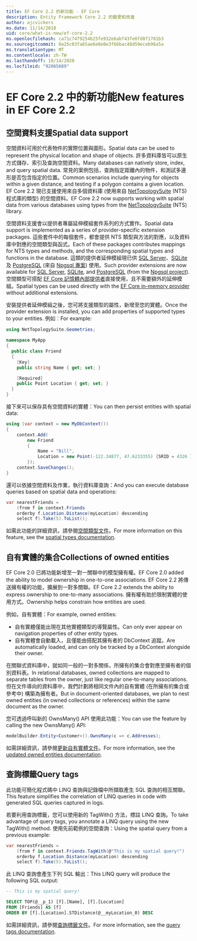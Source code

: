 ```yaml
---
title: EF Core 2.2 的新功能 - EF Core
description: Entity Framework Core 2.2 的變更和改進
author: ajcvickers
ms.date: 11/14/2018
uid: core/what-is-new/ef-core-2.2
ms.openlocfilehash: ca71c7479254b25fe932e6abf43fe0fd8f1781b3
ms.sourcegitcommit: 0a25c03fa65ae6e0e0e3f66bac48d59eceb96a5a
ms.translationtype: MT
ms.contentlocale: zh-TW
ms.lasthandoff: 10/14/2020
ms.locfileid: "92065689"
---
```

# <a name="new-features-in-ef-core-22"></a><span data-ttu-id="4a993-103">EF Core 2.2 中的新功能</span><span class="sxs-lookup"><span data-stu-id="4a993-103">New features in EF Core 2.2</span></span>

## <a name="spatial-data-support"></a><span data-ttu-id="4a993-104">空間資料支援</span><span class="sxs-lookup"><span data-stu-id="4a993-104">Spatial data support</span></span>

<span data-ttu-id="4a993-105">空間資料可用於代表物件的實際位置與圖形。</span><span class="sxs-lookup"><span data-stu-id="4a993-105">Spatial data can be used to represent the physical location and shape of objects.</span></span>
<span data-ttu-id="4a993-106">許多資料庫皆可以原生方式儲存、索引及查詢空間資料。</span><span class="sxs-lookup"><span data-stu-id="4a993-106">Many databases can natively store, index, and query spatial data.</span></span>
<span data-ttu-id="4a993-107">常見的案例包括，查詢指定距離內的物件，和測試多邊形是否包含指定的位置。</span><span class="sxs-lookup"><span data-stu-id="4a993-107">Common scenarios include querying for objects within a given distance, and testing if a polygon contains a given location.</span></span>
<span data-ttu-id="4a993-108">EF Core 2.2 現已支援使用來自多個資料庫 (使用來自 [NetTopologySuite](https://github.com/NetTopologySuite/NetTopologySuite) (NTS) 程式庫的類型) 的空間資料。</span><span class="sxs-lookup"><span data-stu-id="4a993-108">EF Core 2.2 now supports working with spatial data from various databases using types from the [NetTopologySuite](https://github.com/NetTopologySuite/NetTopologySuite) (NTS) library.</span></span>

<span data-ttu-id="4a993-109">空間資料支援會以提供者專屬延伸模組套件系列的方式實作。</span><span class="sxs-lookup"><span data-stu-id="4a993-109">Spatial data support is implemented as a series of provider-specific extension packages.</span></span>
<span data-ttu-id="4a993-110">這些套件中的每個套件，都會提供 NTS 類型與方法的對應，以及資料庫中對應的空間類型與函式。</span><span class="sxs-lookup"><span data-stu-id="4a993-110">Each of these packages contributes mappings for NTS types and methods, and the corresponding spatial types and functions in the database.</span></span>
<span data-ttu-id="4a993-111">這類的提供者延伸模組現已供 [SQL Server](https://www.nuget.org/packages/Microsoft.EntityFrameworkCore.SqlServer.NetTopologySuite/)、[SQLite](https://www.nuget.org/packages/Microsoft.EntityFrameworkCore.Sqlite.NetTopologySuite/) 及 [PostgreSQL](https://www.nuget.org/packages/Npgsql.EntityFrameworkCore.PostgreSQL.NetTopologySuite/) (來自 [Npgsql 專案](https://www.npgsql.org/)) 使用。</span><span class="sxs-lookup"><span data-stu-id="4a993-111">Such provider extensions are now available for [SQL Server](https://www.nuget.org/packages/Microsoft.EntityFrameworkCore.SqlServer.NetTopologySuite/), [SQLite](https://www.nuget.org/packages/Microsoft.EntityFrameworkCore.Sqlite.NetTopologySuite/), and [PostgreSQL](https://www.nuget.org/packages/Npgsql.EntityFrameworkCore.PostgreSQL.NetTopologySuite/) (from the [Npgsql project](https://www.npgsql.org/)).</span></span>
<span data-ttu-id="4a993-112">空間類型可搭配 [EF Core 記憶體內部提供者](xref:core/providers/in-memory/index)直接使用，且不需要額外的延伸模組。</span><span class="sxs-lookup"><span data-stu-id="4a993-112">Spatial types can be used directly with the [EF Core in-memory provider](xref:core/providers/in-memory/index) without additional extensions.</span></span>

<span data-ttu-id="4a993-113">安裝提供者延伸模組之後，您可將支援類型的屬性，新增至您的實體。</span><span class="sxs-lookup"><span data-stu-id="4a993-113">Once the provider extension is installed, you can add properties of supported types to your entities.</span></span> <span data-ttu-id="4a993-114">例如︰</span><span class="sxs-lookup"><span data-stu-id="4a993-114">For example:</span></span>

```csharp
using NetTopologySuite.Geometries;

namespace MyApp
{
  public class Friend
  {
    [Key]
    public string Name { get; set; }

    [Required]
    public Point Location { get; set; }
  }
}
```

<span data-ttu-id="4a993-115">接下來可以保存具有空間資料的實體：</span><span class="sxs-lookup"><span data-stu-id="4a993-115">You can then persist entities with spatial data:</span></span>

```csharp
using (var context = new MyDbContext())
{
    context.Add(
        new Friend
        {
            Name = "Bill",
            Location = new Point(-122.34877, 47.6233355) {SRID = 4326 }
        });
    context.SaveChanges();
}
```

<span data-ttu-id="4a993-116">還可以依據空間資料及作業，執行資料庫查詢：</span><span class="sxs-lookup"><span data-stu-id="4a993-116">And you can execute database queries based on spatial data and operations:</span></span>

```csharp
var nearestFriends =
    (from f in context.Friends
    orderby f.Location.Distance(myLocation) descending
    select f).Take(5).ToList();
```

<span data-ttu-id="4a993-117">如需此功能的詳細資訊，請參閱[空間類型文件](xref:core/modeling/spatial)。</span><span class="sxs-lookup"><span data-stu-id="4a993-117">For more information on this feature, see the [spatial types documentation](xref:core/modeling/spatial).</span></span>

## <a name="collections-of-owned-entities"></a><span data-ttu-id="4a993-118">自有實體的集合</span><span class="sxs-lookup"><span data-stu-id="4a993-118">Collections of owned entities</span></span>

<span data-ttu-id="4a993-119">EF Core 2.0 已將功能新增至一對一關聯中的模型擁有權。</span><span class="sxs-lookup"><span data-stu-id="4a993-119">EF Core 2.0 added the ability to model ownership in one-to-one associations.</span></span>
<span data-ttu-id="4a993-120">EF Core 2.2 將傳送擁有權的功能，擴展到一對多關聯。</span><span class="sxs-lookup"><span data-stu-id="4a993-120">EF Core 2.2 extends the ability to express ownership to one-to-many associations.</span></span>
<span data-ttu-id="4a993-121">擁有權有助於限制實體的使用方式。</span><span class="sxs-lookup"><span data-stu-id="4a993-121">Ownership helps constrain how entities are used.</span></span>

<span data-ttu-id="4a993-122">例如，自有實體：</span><span class="sxs-lookup"><span data-stu-id="4a993-122">For example, owned entities:</span></span>

- <span data-ttu-id="4a993-123">自有實體僅能出現在其他實體類型的導覽屬性。</span><span class="sxs-lookup"><span data-stu-id="4a993-123">Can only ever appear on navigation properties of other entity types.</span></span>
- <span data-ttu-id="4a993-124">自有實體會自動載入，且僅能由搭配其擁有者的 DbContext 追蹤。</span><span class="sxs-lookup"><span data-stu-id="4a993-124">Are automatically loaded, and can only be tracked by a DbContext alongside their owner.</span></span>

<span data-ttu-id="4a993-125">在關聯式資料庫中，就如同一般的一對多關係，所擁有的集合會對應至擁有者的個別資料表。</span><span class="sxs-lookup"><span data-stu-id="4a993-125">In relational databases, owned collections are mapped to separate tables from the owner, just like regular one-to-many associations.</span></span>
<span data-ttu-id="4a993-126">但在文件導向的資料庫中，我們計劃將相同文件內的自有實體 (在所擁有的集合或參考中) 構築為擁有者。</span><span class="sxs-lookup"><span data-stu-id="4a993-126">But in document-oriented databases, we plan to nest owned entities (in owned collections or references) within the same document as the owner.</span></span>

<span data-ttu-id="4a993-127">您可透過呼叫新的 OwnsMany() API 使用此功能：</span><span class="sxs-lookup"><span data-stu-id="4a993-127">You can use the feature by calling the new OwnsMany() API:</span></span>

```csharp
modelBuilder.Entity<Customer>().OwnsMany(c => c.Addresses);
```

<span data-ttu-id="4a993-128">如需詳細資訊，請參閱[更新自有實體文件](xref:core/modeling/owned-entities#collections-of-owned-types)。</span><span class="sxs-lookup"><span data-stu-id="4a993-128">For more information, see the [updated owned entities documentation](xref:core/modeling/owned-entities#collections-of-owned-types).</span></span>

## <a name="query-tags"></a><span data-ttu-id="4a993-129">查詢標籤</span><span class="sxs-lookup"><span data-stu-id="4a993-129">Query tags</span></span>

<span data-ttu-id="4a993-130">此功能可簡化程式碼中 LINQ 查詢與記錄檔中所擷取產生 SQL 查詢的相互關聯。</span><span class="sxs-lookup"><span data-stu-id="4a993-130">This feature simplifies the correlation of LINQ queries in code with generated SQL queries captured in logs.</span></span>

<span data-ttu-id="4a993-131">若要利用查詢標籤，您可以使用新的 TagWith() 方法，標註 LINQ 查詢。</span><span class="sxs-lookup"><span data-stu-id="4a993-131">To take advantage of query tags, you annotate a LINQ query using the new TagWith() method.</span></span>
<span data-ttu-id="4a993-132">使用先前範例的空間查詢：</span><span class="sxs-lookup"><span data-stu-id="4a993-132">Using the spatial query from a previous example:</span></span>

```csharp
var nearestFriends =
    (from f in context.Friends.TagWith(@"This is my spatial query!")
    orderby f.Location.Distance(myLocation) descending
    select f).Take(5).ToList();
```

<span data-ttu-id="4a993-133">此 LINQ 查詢會產生下列 SQL 輸出：</span><span class="sxs-lookup"><span data-stu-id="4a993-133">This LINQ query will produce the following SQL output:</span></span>

```sql
-- This is my spatial query!

SELECT TOP(@__p_1) [f].[Name], [f].[Location]
FROM [Friends] AS [f]
ORDER BY [f].[Location].STDistance(@__myLocation_0) DESC
```

<span data-ttu-id="4a993-134">如需詳細資訊，請參閱[查詢標籤文件](xref:core/querying/tags)。</span><span class="sxs-lookup"><span data-stu-id="4a993-134">For more information, see the [query tags documentation](xref:core/querying/tags).</span></span>

